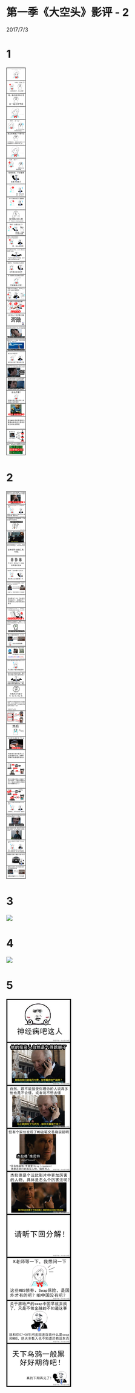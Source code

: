 # 第一季《大空头》影评 - 2

2017/7/3    
# 1
![](../../images/season1/2-1.png)   
# 2
![](../../images/season1/2-2.png)   
# 3
![](../../images/season1/2-3.png)   
# 4
![](../../images/season1/2-4.png)   
# 5
![](../../images/season1/2-5.png)
